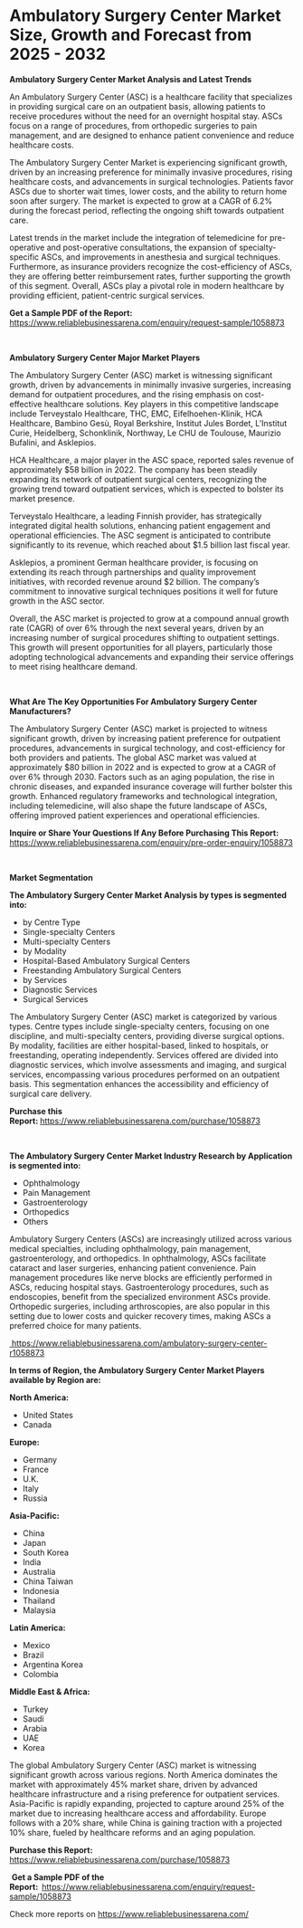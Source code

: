 <p><h1>Ambulatory Surgery Center Market Size, Growth and Forecast from 2025 - 2032</h1></p><p><strong>Ambulatory Surgery Center Market Analysis and Latest Trends</strong></p>
<p><p>An Ambulatory Surgery Center (ASC) is a healthcare facility that specializes in providing surgical care on an outpatient basis, allowing patients to receive procedures without the need for an overnight hospital stay. ASCs focus on a range of procedures, from orthopedic surgeries to pain management, and are designed to enhance patient convenience and reduce healthcare costs.</p><p>The Ambulatory Surgery Center Market is experiencing significant growth, driven by an increasing preference for minimally invasive procedures, rising healthcare costs, and advancements in surgical technologies. Patients favor ASCs due to shorter wait times, lower costs, and the ability to return home soon after surgery. The market is expected to grow at a CAGR of 6.2% during the forecast period, reflecting the ongoing shift towards outpatient care.</p><p>Latest trends in the market include the integration of telemedicine for pre-operative and post-operative consultations, the expansion of specialty-specific ASCs, and improvements in anesthesia and surgical techniques. Furthermore, as insurance providers recognize the cost-efficiency of ASCs, they are offering better reimbursement rates, further supporting the growth of this segment. Overall, ASCs play a pivotal role in modern healthcare by providing efficient, patient-centric surgical services.</p></p>
<p><strong>Get a Sample PDF of the Report:&nbsp;</strong> <a href="https://www.reliablebusinessarena.com/enquiry/request-sample/1058873?utm_campaign=1948&utm_medium=2&utm_source=Github&utm_content=ia&utm_term=04032025&utm_id=ambulatory-surgery-center">https://www.reliablebusinessarena.com/enquiry/request-sample/1058873</a></p>
<p>&nbsp;</p>
<p><strong>Ambulatory Surgery Center Major Market Players</strong></p>
<p><p>The Ambulatory Surgery Center (ASC) market is witnessing significant growth, driven by advancements in minimally invasive surgeries, increasing demand for outpatient procedures, and the rising emphasis on cost-effective healthcare solutions. Key players in this competitive landscape include Terveystalo Healthcare, THC, EMC, Eifelhoehen-Klinik, HCA Healthcare, Bambino Gesù, Royal Berkshire, Institut Jules Bordet, L’Institut Curie, Heidelberg, Schonklinik, Northway, Le CHU de Toulouse, Maurizio Bufalini, and Asklepios.</p><p>HCA Healthcare, a major player in the ASC space, reported sales revenue of approximately $58 billion in 2022. The company has been steadily expanding its network of outpatient surgical centers, recognizing the growing trend toward outpatient services, which is expected to bolster its market presence. </p><p>Terveystalo Healthcare, a leading Finnish provider, has strategically integrated digital health solutions, enhancing patient engagement and operational efficiencies. The ASC segment is anticipated to contribute significantly to its revenue, which reached about $1.5 billion last fiscal year. </p><p>Asklepios, a prominent German healthcare provider, is focusing on extending its reach through partnerships and quality improvement initiatives, with recorded revenue around $2 billion. The company’s commitment to innovative surgical techniques positions it well for future growth in the ASC sector.</p><p>Overall, the ASC market is projected to grow at a compound annual growth rate (CAGR) of over 6% through the next several years, driven by an increasing number of surgical procedures shifting to outpatient settings. This growth will present opportunities for all players, particularly those adopting technological advancements and expanding their service offerings to meet rising healthcare demand.</p></p>
<p>&nbsp;</p>
<p><strong>What Are The Key Opportunities For Ambulatory Surgery Center Manufacturers?</strong></p>
<p><p>The Ambulatory Surgery Center (ASC) market is projected to witness significant growth, driven by increasing patient preference for outpatient procedures, advancements in surgical technology, and cost-efficiency for both providers and patients. The global ASC market was valued at approximately $80 billion in 2022 and is expected to grow at a CAGR of over 6% through 2030. Factors such as an aging population, the rise in chronic diseases, and expanded insurance coverage will further bolster this growth. Enhanced regulatory frameworks and technological integration, including telemedicine, will also shape the future landscape of ASCs, offering improved patient experiences and operational efficiencies.</p></p>
<p><strong>Inquire or Share Your Questions If Any Before Purchasing This Report:</strong> <a href="https://www.reliablebusinessarena.com/enquiry/pre-order-enquiry/1058873?utm_campaign=1948&utm_medium=2&utm_source=Github&utm_content=ia&utm_term=04032025&utm_id=ambulatory-surgery-center">https://www.reliablebusinessarena.com/enquiry/pre-order-enquiry/1058873</a></p>
<p>&nbsp;</p>
<p><strong>Market Segmentation</strong></p>
<p><strong>The Ambulatory Surgery Center Market Analysis by types is segmented into:</strong></p>
<p><ul><li>by Centre Type</li><li>Single-specialty Centers</li><li>Multi-specialty Centers</li><li>by Modality</li><li>Hospital-Based Ambulatory Surgical Centers</li><li>Freestanding Ambulatory Surgical Centers</li><li>by Services</li><li>Diagnostic Services</li><li>Surgical Services</li></ul></p>
<p><p>The Ambulatory Surgery Center (ASC) market is categorized by various types. Centre types include single-specialty centers, focusing on one discipline, and multi-specialty centers, providing diverse surgical options. By modality, facilities are either hospital-based, linked to hospitals, or freestanding, operating independently. Services offered are divided into diagnostic services, which involve assessments and imaging, and surgical services, encompassing various procedures performed on an outpatient basis. This segmentation enhances the accessibility and efficiency of surgical care delivery.</p></p>
<p><strong>Purchase this Report:&nbsp;</strong><a href="https://www.reliablebusinessarena.com/purchase/1058873?utm_campaign=1948&utm_medium=2&utm_source=Github&utm_content=ia&utm_term=04032025&utm_id=ambulatory-surgery-center">https://www.reliablebusinessarena.com/purchase/1058873</a></p>
<p>&nbsp;</p>
<p><strong>The Ambulatory Surgery Center Market Industry Research by Application is segmented into:</strong></p>
<p><ul><li>Ophthalmology</li><li>Pain Management</li><li>Gastroenterology</li><li>Orthopedics</li><li>Others</li></ul></p>
<p><p>Ambulatory Surgery Centers (ASCs) are increasingly utilized across various medical specialties, including ophthalmology, pain management, gastroenterology, and orthopedics. In ophthalmology, ASCs facilitate cataract and laser surgeries, enhancing patient convenience. Pain management procedures like nerve blocks are efficiently performed in ASCs, reducing hospital stays. Gastroenterology procedures, such as endoscopies, benefit from the specialized environment ASCs provide. Orthopedic surgeries, including arthroscopies, are also popular in this setting due to lower costs and quicker recovery times, making ASCs a preferred choice for many patients.</p></p>
<p><a href="https://www.reliablebusinessarena.com/ambulatory-surgery-center-r1058873?utm_campaign=1948&utm_medium=2&utm_source=Github&utm_content=ia&utm_term=04032025&utm_id=ambulatory-surgery-center">&nbsp;https://www.reliablebusinessarena.com/ambulatory-surgery-center-r1058873</a></p>
<p><strong>In terms of Region, the Ambulatory Surgery Center Market Players available by Region are:</strong></p>
<p>
    <p> <strong> North America: </strong>
        <ul>
            <li>United States</li>
            <li>Canada</li>
        </ul>
        </p> 
    <p> <strong> Europe: </strong>
        <ul>
            <li>Germany</li>
            <li>France</li>
            <li>U.K.</li>
            <li>Italy</li>
            <li>Russia</li>
        </ul>
        </p> 
    <p> <strong> Asia-Pacific: </strong>
        <ul>
            <li>China</li>
            <li>Japan</li>
            <li>South Korea</li>
            <li>India</li>
            <li>Australia</li>
            <li>China Taiwan</li>
            <li>Indonesia</li>
            <li>Thailand</li>
            <li>Malaysia</li>
        </ul>
        </p> 
    <p> <strong> Latin America: </strong>
        <ul>
            <li>Mexico</li>
            <li>Brazil</li>
            <li>Argentina Korea</li>
            <li>Colombia</li>
        </ul>
        </p> 
    <p> <strong> Middle East & Africa: </strong>
        <ul>
            <li>Turkey</li>
            <li>Saudi</li>
            <li>Arabia</li>
            <li>UAE</li>
            <li>Korea</li>
        </ul>
    </p>
    </p>
<p><p>The global Ambulatory Surgery Center (ASC) market is witnessing significant growth across various regions. North America dominates the market with approximately 45% market share, driven by advanced healthcare infrastructure and a rising preference for outpatient services. Asia-Pacific is rapidly expanding, projected to capture around 25% of the market due to increasing healthcare access and affordability. Europe follows with a 20% share, while China is gaining traction with a projected 10% share, fueled by healthcare reforms and an aging population.</p></p>
<p><strong>Purchase this Report: </strong><a href="https://www.reliablebusinessarena.com/purchase/1058873?utm_campaign=1948&utm_medium=2&utm_source=Github&utm_content=ia&utm_term=04032025&utm_id=ambulatory-surgery-center">https://www.reliablebusinessarena.com/purchase/1058873</a></p>
<p>&nbsp;<strong>Get a Sample PDF of the Report:&nbsp;&nbsp;</strong><a href="https://www.reliablebusinessarena.com/enquiry/request-sample/1058873?utm_campaign=1948&utm_medium=2&utm_source=Github&utm_content=ia&utm_term=04032025&utm_id=ambulatory-surgery-center">https://www.reliablebusinessarena.com/enquiry/request-sample/1058873</a></p>
<p><strong></strong></p>
<p>Check more reports on <a href="https://www.reliablebusinessarena.com/?utm_campaign=1948&utm_medium=2&utm_source=Github&utm_content=ia&utm_term=04032025&utm_id=ambulatory-surgery-center">https://www.reliablebusinessarena.com/</a></p>